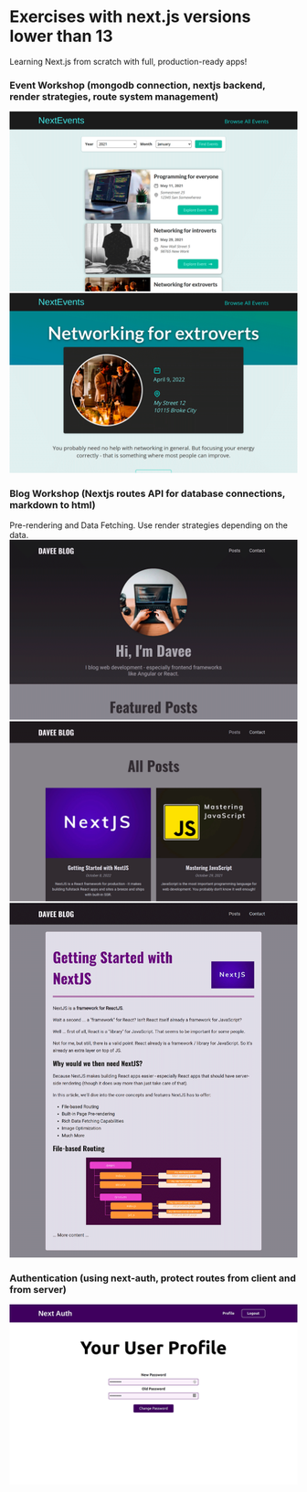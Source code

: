 # Exercises with next.js versions lower than 13

Learning Next.js from scratch with full, production-ready apps!

### Event Workshop (mongodb connection, nextjs backend, render strategies, route system management)
![App screenshot](./.readme-static/events.png)
![App screenshot](./.readme-static/events2.png)

### Blog Workshop (Nextjs routes API for database connections, markdown to html)
Pre-rendering and Data Fetching. Use render strategies depending on the data.
![App screenshot](./.readme-static/blog.png)
![App screenshot](./.readme-static/blog2.png)
![App screenshot](./.readme-static/blog3.png)

### Authentication (using next-auth, protect routes from client and from server)
![App screenshot](./.readme-static/auth.png)